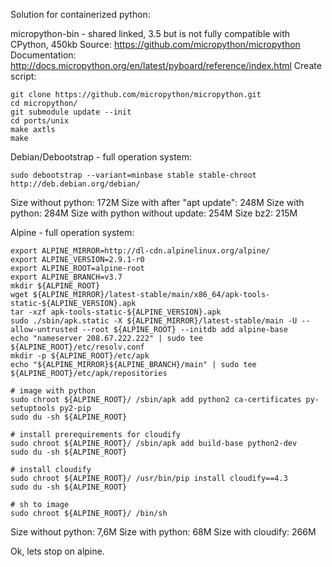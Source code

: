 Solution for containerized python:

micropython-bin - shared linked, 3.5 but is not fully compatible with CPython, 450kb
Source: https://github.com/micropython/micropython
Documentation: http://docs.micropython.org/en/latest/pyboard/reference/index.html
Create script:
```shell
git clone https://github.com/micropython/micropython.git
cd micropython/
git submodule update --init
cd ports/unix
make axtls
make
```

Debian/Debootstrap - full operation system:
```shell
sudo debootstrap --variant=minbase stable stable-chroot http://deb.debian.org/debian/
```

Size without python: 172M
Size with after "apt update": 248M
Size with python: 284M
Size with python without update: 254M
Size bz2: 215M

Alpine - full operation system:
```shell
export ALPINE_MIRROR=http://dl-cdn.alpinelinux.org/alpine/
export ALPINE_VERSION=2.9.1-r0
export ALPINE_ROOT=alpine-root
export ALPINE_BRANCH=v3.7
mkdir ${ALPINE_ROOT}
wget ${ALPINE_MIRROR}/latest-stable/main/x86_64/apk-tools-static-${ALPINE_VERSION}.apk
tar -xzf apk-tools-static-${ALPINE_VERSION}.apk
sudo ./sbin/apk.static -X ${ALPINE_MIRROR}/latest-stable/main -U --allow-untrusted --root ${ALPINE_ROOT} --initdb add alpine-base
echo "nameserver 208.67.222.222" | sudo tee ${ALPINE_ROOT}/etc/resolv.conf
mkdir -p ${ALPINE_ROOT}/etc/apk
echo "${ALPINE_MIRROR}${ALPINE_BRANCH}/main" | sudo tee ${ALPINE_ROOT}/etc/apk/repositories

# image with python
sudo chroot ${ALPINE_ROOT}/ /sbin/apk add python2 ca-certificates py-setuptools py2-pip
sudo du -sh ${ALPINE_ROOT}

# install prerequirements for cloudify
sudo chroot ${ALPINE_ROOT}/ /sbin/apk add build-base python2-dev
sudo du -sh ${ALPINE_ROOT}

# install cloudify
sudo chroot ${ALPINE_ROOT}/ /usr/bin/pip install cloudify==4.3
sudo du -sh ${ALPINE_ROOT}

# sh to image
sudo chroot ${ALPINE_ROOT}/ /bin/sh

```
Size without python: 7,6M
Size with python: 68M
Size with cloudify: 266M

Ok, lets stop on alpine.
